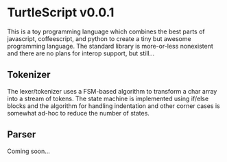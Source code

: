 # TurtleScript v0.0.1
This is a toy programming language which combines the best parts of javascript,
coffeescript, and python to create a tiny but awesome programming language. The
standard library is more-or-less nonexistent and there are no plans for interop
support, but still...

## Tokenizer
The lexer/tokenizer uses a FSM-based algorithm to transform a char array into a 
stream of tokens. The state machine is implemented using if/else blocks and the
algorithm for handling indentation and other corner cases is somewhat ad-hoc to
reduce the number of states.

## Parser
Coming soon...
